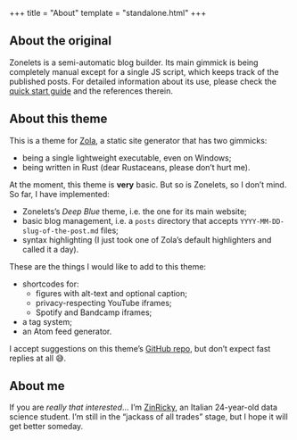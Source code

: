 +++
title = "About"
template = "standalone.html"
+++

## About the original

Zonelets is a semi-automatic blog builder.
Its main gimmick is being completely manual except for a single JS script, which keeps track of the published posts.
For detailed information about its use, please check the [quick start guide](https://zonelets.net/posts/2020-11-08-Quick-Start-Guide) and the references therein.

## About this theme

This is a theme for [Zola](https://www.getzola.org/), a static site generator that has two gimmicks:

- being a single lightweight executable, even on Windows;
- being written in Rust (dear Rustaceans, please don’t hurt me).

At the moment, this theme is **very** basic.
But so is Zonelets, so I don’t mind.
So far, I have implemented:

- Zonelets’s *Deep Blue* theme, i.e. the one for its main website;
- basic blog management, i.e. a `posts` directory that accepts `YYYY-MM-DD-slug-of-the-post.md` files;
- syntax highlighting (I just took one of Zola’s default highlighters and called it a day).

These are the things I would like to add to this theme:
- shortcodes for:
    - figures with alt-text and optional caption;
    - privacy-respecting YouTube iframes;
    - Spotify and Bandcamp iframes;
- a tag system;
- an Atom feed generator.

I accept suggestions on this theme’s [GitHub repo](https://github.com/ZinRicky/zolaets), but don’t expect fast replies at all 😅.

## About me

If you are *really that interested*&hellip; I’m [ZinRicky](https://tilde.team/~zinricky/), an Italian 24-year-old data science student.
I’m still in the “jackass of all trades” stage, but I hope it will get better someday.
